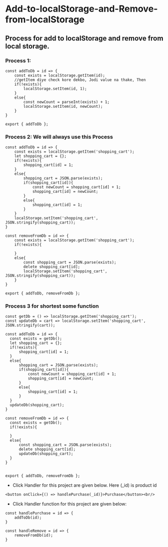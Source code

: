 # Add-to-localStorage-and-Remove-from-localStorage

## Process for add to localStorage and remove from local storage.

### Process 1:
```
const addToDb = id => {
    const exists = localStorage.getItem(id);
    //getItem diye check kore dekbo, Jodi value na thake, Then
    if(!exists){
        localStorage.setItem(id, 1);
    }
    else{
        const newCount = parseInt(exists) + 1;
        localStorage.setItem(id, newCount);
    }
}

export { addToDb };
```

### Process 2: We will always use this Process
```
const addToDb = id => {
    const exists = localStorage.getItem('shopping_cart');
    let shopping_cart = {};
    if(!exists){
        shopping_cart[id] = 1;
    }
    else{
        shopping_cart = JSON.parse(exists);
        if(shopping_cart[id]){
            const newCount = shopping_cart[id] + 1;
            shopping_cart[id] = newCount;
        }
        else{
            shopping_cart[id] = 1;
        }
    }
    localStorage.setItem('shopping_cart', JSON.stringify(shopping_cart));
}

const removeFromDb = id => {
    const exists = localStorage.getItem('shopping_cart');
    if(!exists){
        
    }
    else{
        const shopping_cart = JSON.parse(exists);
        delete shopping_cart[id];
        localStorage.setItem('shopping_cart', JSON.stringify(shopping_cart));
    }
}

export { addToDb, removeFromDb };
```

### Process 3 for shortest some function
```
const getDb = () => localStorage.getItem('shopping_cart');
const updateDb = cart => localStorage.setItem('shopping_cart', JSON.stringify(cart));

const addToDb = id => {
  const exists = getDb();
  let shopping_cart = {};
  if(!exists){
      shopping_cart[id] = 1;
  }
  else{
      shopping_cart = JSON.parse(exists);
      if(shopping_cart[id]){
          const newCount = shopping_cart[id] + 1;
          shopping_cart[id] = newCount;
      }
      else{
          shopping_cart[id] = 1;
      }
  }
  updateDb(shopping_cart);
}

const removeFromDb = id => {
  const exists = getDb();
  if(!exists){
      
  }
  else{
      const shopping_cart = JSON.parse(exists);
      delete shopping_cart[id];
      updateDb(shopping_cart);
  }
}


export { addToDb, removeFromDb };

```

- Click Handler for this project are given below. Here (_id) is product id
```
<button onClick={() => handlePurchase(_id)}>Purchase</button><br/>
```

- Click Handler function for this project are given below:
```
const handlePurchase = id => {
    addToDb(id);
}

const handleRemove = id => {
    removeFromDb(id);
}
```
